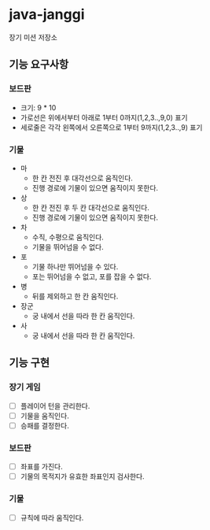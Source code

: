# java-janggi

장기 미션 저장소

## 기능 요구사항

### 보드판

- 크기: 9 * 10
- 가로선은 위에서부터 아래로 1부터 0까지(1,2,3..,9,0) 표기
- 세로줄은 각각 왼쪽에서 오른쪽으로 1부터 9까지(1,2,3..,9) 표기

### 기물

- 마
    - 한 칸 전진 후 대각선으로 움직인다.
    - 진행 경로에 기물이 있으면 움직이지 못한다.
- 상
    - 한 칸 전진 후 두 칸 대각선으로 움직인다.
    - 진행 경로에 기물이 있으면 움직이지 못한다.
- 차
    - 수직, 수평으로 움직인다.
    - 기물을 뛰어넘을 수 없다.
- 포
    - 기물 하나만 뛰어넘을 수 있다.
    - 포는 뛰어넘을 수 없고, 포를 잡을 수 없다.
- 병
    - 뒤를 제외하고 한 칸 움직인다.
- 장군
    - 궁 내에서 선을 따라 한 칸 움직인다.
- 사
    - 궁 내에서 선을 따라 한 칸 움직인다.

## 기능 구현

### 장기 게임

- [ ] 플레이어 턴을 관리한다.
- [ ] 기물을 움직인다.
- [ ] 승패를 결정한다.

### 보드판

- [ ] 좌표를 가진다.
- [ ] 기물의 목적지가 유효한 좌표인지 검사한다.

### 기물

- [ ] 규칙에 따라 움직인다.